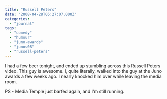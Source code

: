 ```yaml
---
title: "Russell Peters"
date: "2008-04-28T05:27:07.000Z"
categories: 
  - "journal"
tags: 
  - "comedy"
  - "humour"
  - "juno-awards"
  - "junos08"
  - "russell-peters"
---
```


I had a few beer tonight, and ended up stumbling across this Russell Peters video. This guy is awesome. I, quite literally, walked into the guy at the Juno awards a few weeks ago. I nearly knocked him over while leaving the media room.

PS - Media Temple just barfed again, and I'm still running.
